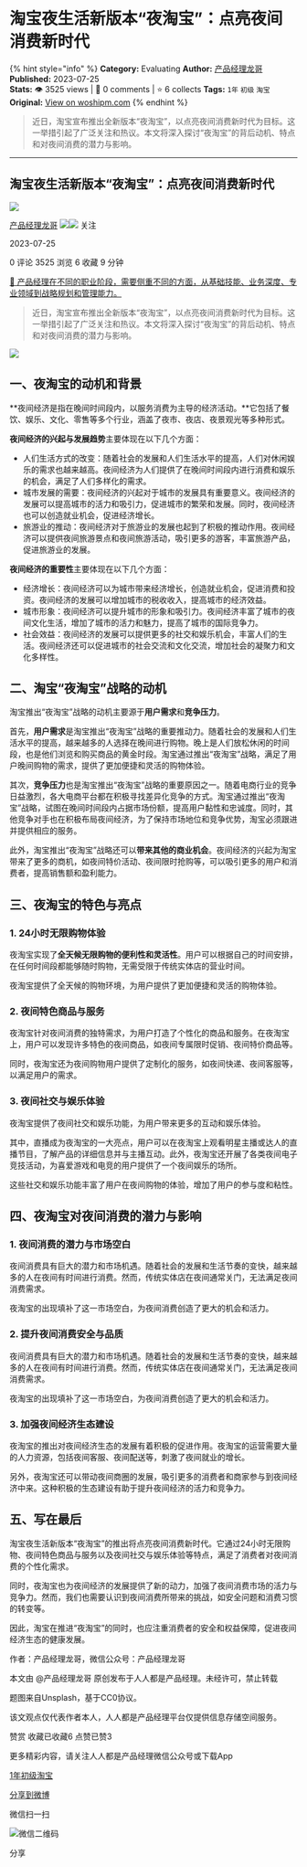 # 淘宝夜生活新版本“夜淘宝”：点亮夜间消费新时代
{% hint style="info" %}
**Category:** Evaluating
**Author:** [产品经理龙哥](https://www.woshipm.com/u/1232278)
**Published:** 2023-07-25  
**Stats:** 👁️ 3525 views | 💬 0 comments | ⭐ 6 collects
**Tags:** `1年` `初级` `淘宝`
**Original:** [View on woshipm.com](https://www.woshipm.com/evaluating/5872270.html)
{% endhint %}
> 近日，淘宝宣布推出全新版本“夜淘宝”，以点亮夜间消费新时代为目标。这一举措引起了广泛关注和热议。本文将深入探讨“夜淘宝”的背后动机、特点和对夜间消费的潜力与影响。

---

## 淘宝夜生活新版本“夜淘宝”：点亮夜间消费新时代

[![](https://static.woshipm.com/pmapp_avatar_20230725083838_7642.jpg?imageView2/1/w/72/h/72/q/100)](https://www.woshipm.com/u/1232278)

[产品经理龙哥](https://www.woshipm.com/u/1232278) ![](https://static.woshipm.com/tag/1121_1@2x.png)![](https://static.woshipm.com/tag/2105_1@2x.png) 关注

2023-07-25

0 评论 3525 浏览 6 收藏 9 分钟

[🔗 产品经理在不同的职业阶段，需要侧重不同的方面，从基础技能、业务深度、专业领域到战略规划和管理能力。](https://ke.qidianla.com/courses/90pm)

> 近日，淘宝宣布推出全新版本“夜淘宝”，以点亮夜间消费新时代为目标。这一举措引起了广泛关注和热议。本文将深入探讨“夜淘宝”的背后动机、特点和对夜间消费的潜力与影响。

![](https://image.woshipm.com/2023/05/06/27996764-ec01-11ed-adbb-00163e0b5ff3.jpg)

## 一、夜淘宝的动机和背景

**夜间经济是指在晚间时间段内，以服务消费为主导的经济活动。**它包括了餐饮、娱乐、文化、零售等多个行业，涵盖了夜市、夜店、夜景观光等多种形式。

**夜间经济的兴起与发展趋势**主要体现在以下几个方面：

*   人们生活方式的改变：随着社会的发展和人们生活水平的提高，人们对休闲娱乐的需求也越来越高。夜间经济为人们提供了在晚间时间段内进行消费和娱乐的机会，满足了人们多样化的需求。
*   城市发展的需要：夜间经济的兴起对于城市的发展具有重要意义。夜间经济的发展可以提高城市的活力和吸引力，促进城市的繁荣和发展。同时，夜间经济也可以创造就业机会，促进经济增长。
*   旅游业的推动：夜间经济对于旅游业的发展也起到了积极的推动作用。夜间经济可以提供夜间旅游景点和夜间旅游活动，吸引更多的游客，丰富旅游产品，促进旅游业的发展。

**夜间经济的重要性**主要体现在以下几个方面：

*   经济增长：夜间经济可以为城市带来经济增长，创造就业机会，促进消费和投资。夜间经济的发展可以增加城市的税收收入，提高城市的经济效益。
*   城市形象：夜间经济可以提升城市的形象和吸引力。夜间经济丰富了城市的夜间文化生活，增加了城市的活力和魅力，提高了城市的国际竞争力。
*   社会效益：夜间经济的发展可以提供更多的社交和娱乐机会，丰富人们的生活。夜间经济还可以促进城市的社会交流和文化交流，增加社会的凝聚力和文化多样性。

## 二、淘宝“夜淘宝”战略的动机

淘宝推出“夜淘宝”战略的动机主要源于**用户需求**和**竞争压力**。

首先，**用户需求**是淘宝推出“夜淘宝”战略的重要推动力。随着社会的发展和人们生活水平的提高，越来越多的人选择在晚间进行购物。晚上是人们放松休闲的时间段，也是他们浏览和购买商品的黄金时段。淘宝通过推出“夜淘宝”战略，满足了用户晚间购物的需求，提供了更加便捷和灵活的购物体验。

其次，**竞争压力**也是淘宝推出“夜淘宝”战略的重要原因之一。随着电商行业的竞争日益激烈，各大电商平台都在积极寻找差异化竞争的方式。淘宝通过推出“夜淘宝”战略，试图在晚间时间段内占据市场份额，提高用户黏性和忠诚度。同时，其他竞争对手也在积极布局夜间经济，为了保持市场地位和竞争优势，淘宝必须跟进并提供相应的服务。

此外，淘宝推出“夜淘宝”战略还可以**带来其他的商业机会**。夜间经济的兴起为淘宝带来了更多的商机，如夜间特价活动、夜间限时抢购等，可以吸引更多的用户和消费者，提高销售额和盈利能力。

## 三、夜淘宝的特色与亮点

### 1\. 24小时无限购物体验

夜淘宝实现了**全天候无限购物的便利性和灵活性**。用户可以根据自己的时间安排，在任何时间段都能够随时购物，无需受限于传统实体店的营业时间。

夜淘宝提供了全天候的购物环境，为用户提供了更加便捷和灵活的购物体验。

### 2\. 夜间特色商品与服务

夜淘宝针对夜间消费的独特需求，为用户打造了个性化的商品和服务。在夜淘宝上，用户可以发现许多特色的夜间商品，如夜间专属限时促销、夜间特价商品等。

同时，夜淘宝还为夜间购物用户提供了定制化的服务，如夜间快递、夜间客服等，以满足用户的需求。

### 3\. 夜间社交与娱乐体验

夜淘宝提供了夜间社交和娱乐功能，为用户带来更多的互动和娱乐体验。

其中，直播成为夜淘宝的一大亮点，用户可以在夜淘宝上观看明星主播或达人的直播节目，了解产品的详细信息并与主播互动。此外，夜淘宝还开展了各类夜间电子竞技活动，为喜爱游戏和电竞的用户提供了一个夜间娱乐的场所。

这些社交和娱乐功能丰富了用户在夜间购物的体验，增加了用户的参与度和粘性。

## 四、夜淘宝对夜间消费的潜力与影响

### 1\. 夜间消费的潜力与市场空白

夜间消费具有巨大的潜力和市场机遇。随着社会的发展和生活节奏的变快，越来越多的人在夜间有时间进行消费。然而，传统实体店在夜间通常关门，无法满足夜间消费需求。

夜淘宝的出现填补了这一市场空白，为夜间消费创造了更大的机会和活力。

### 2\. 提升夜间消费安全与品质

夜间消费具有巨大的潜力和市场机遇。随着社会的发展和生活节奏的变快，越来越多的人在夜间有时间进行消费。然而，传统实体店在夜间通常关门，无法满足夜间消费需求。

夜淘宝的出现填补了这一市场空白，为夜间消费创造了更大的机会和活力。

### 3\. 加强夜间经济生态建设

夜淘宝的推出对夜间经济生态的发展有着积极的促进作用。夜淘宝的运营需要大量的人力资源，包括夜间客服、夜间配送等，刺激了夜间就业的增长。

另外，夜淘宝还可以带动夜间商圈的发展，吸引更多的消费者和商家参与到夜间经济中来。这种积极的生态建设有助于提升夜间经济的活力和竞争力。

## 五、写在最后

淘宝夜生活新版本“夜淘宝”的推出将点亮夜间消费新时代。它通过24小时无限购物、夜间特色商品与服务以及夜间社交与娱乐体验等特点，满足了消费者对夜间消费的个性化需求。

同时，夜淘宝也为夜间经济的发展提供了新的动力，加强了夜间消费市场的活力与竞争力。然而，我们也需要认识到夜间消费所带来的挑战，如安全问题和消费习惯的转变等。

因此，淘宝在推进“夜淘宝”的同时，也应注重消费者的安全和权益保障，促进夜间经济生态的健康发展。

作者：产品经理龙哥，微信公众号：产品经理龙哥

本文由 @产品经理龙哥 原创发布于人人都是产品经理。未经许可，禁止转载

题图来自Unsplash，基于CC0协议。

该文观点仅代表作者本人，人人都是产品经理平台仅提供信息存储空间服务。

赞赏 收藏已收藏6 点赞已赞3

更多精彩内容，请关注人人都是产品经理微信公众号或下载App

[1年](https://www.woshipm.com/tag/1%e5%b9%b4)[初级](https://www.woshipm.com/tag/%e5%88%9d%e7%ba%a7)[淘宝](https://www.woshipm.com/tag/%e6%b7%98%e5%ae%9d)

[分享到微博](https://service.weibo.com/share/share.php?appkey=2775287854&title=淘宝夜生活新版本“夜淘宝”：点亮夜间消费新时代&url=https://www.woshipm.com/evaluating/5872270.html&pic=https://image.woshipm.com/2023/05/06/27996764-ec01-11ed-adbb-00163e0b5ff3.jpg)

微信扫一扫

![微信二维码](https://api.pwmqr.com/qrcode/create/?url=https://www.woshipm.com/evaluating/5872270.html)

分享